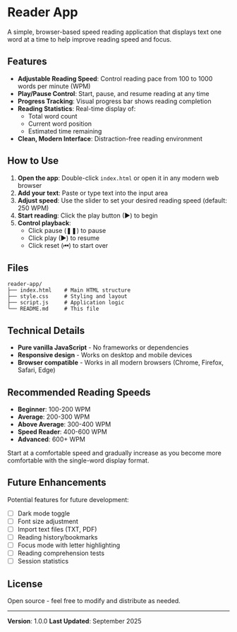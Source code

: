 # Reader App

A simple, browser-based speed reading application that displays text one word at a time to help improve reading speed and focus.

## Features

- **Adjustable Reading Speed**: Control reading pace from 100 to 1000 words per minute (WPM)
- **Play/Pause Control**: Start, pause, and resume reading at any time
- **Progress Tracking**: Visual progress bar shows reading completion
- **Reading Statistics**: Real-time display of:
  - Total word count
  - Current word position
  - Estimated time remaining
- **Clean, Modern Interface**: Distraction-free reading environment

## How to Use

1. **Open the app**: Double-click `index.html` or open it in any modern web browser
2. **Add your text**: Paste or type text into the input area
3. **Adjust speed**: Use the slider to set your desired reading speed (default: 250 WPM)
4. **Start reading**: Click the play button (▶) to begin
5. **Control playback**:
   - Click pause (❚❚) to pause
   - Click play (▶) to resume
   - Click reset (⏮) to start over

## Files

```
reader-app/
├── index.html    # Main HTML structure
├── style.css     # Styling and layout
├── script.js     # Application logic
└── README.md     # This file
```

## Technical Details

- **Pure vanilla JavaScript** - No frameworks or dependencies
- **Responsive design** - Works on desktop and mobile devices
- **Browser compatible** - Works in all modern browsers (Chrome, Firefox, Safari, Edge)

## Recommended Reading Speeds

- **Beginner**: 100-200 WPM
- **Average**: 200-300 WPM
- **Above Average**: 300-400 WPM
- **Speed Reader**: 400-600 WPM
- **Advanced**: 600+ WPM

Start at a comfortable speed and gradually increase as you become more comfortable with the single-word display format.

## Future Enhancements

Potential features for future development:
- [ ] Dark mode toggle
- [ ] Font size adjustment
- [ ] Import text files (TXT, PDF)
- [ ] Reading history/bookmarks
- [ ] Focus mode with letter highlighting
- [ ] Reading comprehension tests
- [ ] Session statistics

## License

Open source - feel free to modify and distribute as needed.

---

**Version**: 1.0.0
**Last Updated**: September 2025